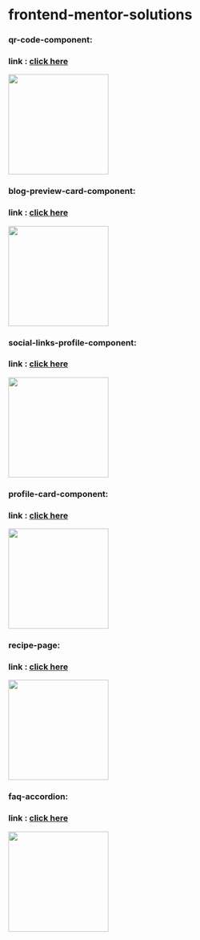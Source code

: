 # frontend-mentor-solutions

### qr-code-component:

### link : [click here](https://srjuchenko.github.io/frontend-mentor-solutions/qr-code-component-main/index.html)

<img src="https://github.com/user-attachments/assets/f51b4b47-47a9-4771-bd23-141449812e8d" width="200">

### blog-preview-card-component:

### link : [click here](https://srjuchenko.github.io/frontend-mentor-solutions/blog-preview-card-main/index.html)

<img src="https://github.com/user-attachments/assets/8b5f07c5-8a33-4399-bbec-be57be14fcbe" width=200>

### social-links-profile-component:
### link : [click here](https://srjuchenko.github.io/frontend-mentor-solutions/social-links-profile-main/index.html)

<img src="https://github.com/user-attachments/assets/d2601e7e-3ce5-45e4-876a-90d77bc29cde" width=200>

### profile-card-component:
### link : [click here](https://srjuchenko.github.io/frontend-mentor-solutions/profile-card-component-main/index.html)
<img src="https://github.com/user-attachments/assets/70e9cde2-2389-4f09-af16-c6f5d3c5266d" width=200>


### recipe-page: 
### link : [click here](https://srjuchenko.github.io/frontend-mentor-solutions/recipe-page/index.html)
<img src="https://github.com/user-attachments/assets/28c2cca8-20bb-4977-b913-f94b7913dfe5" width=200>

### faq-accordion:
### link : [click here](https://srjuchenko.github.io/frontend-mentor-solutions/faq-accordion/index.html)
<img src="https://github.com/user-attachments/assets/6a971a6a-aa4c-429a-9dc9-17b6caff57aa" width=200>


